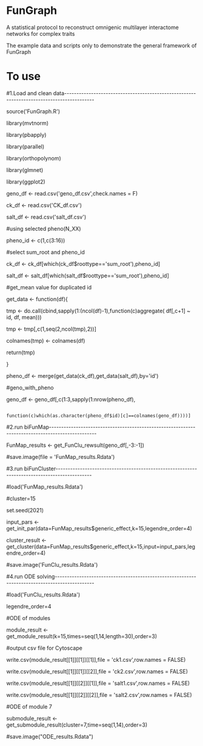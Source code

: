 # FunGraph
A statistical protocol to reconstruct omnigenic multilayer interactome networks for complex traits

The example data and scripts only to demonstrate the general framework of FunGraph

# To use

#1.Load and clean data------------------------------------------------------------------------------------------

source('FunGraph.R')

library(mvtnorm)

library(pbapply)

library(parallel)

library(orthopolynom)

library(glmnet)

library(ggplot2)

geno_df <- read.csv('geno_df.csv',check.names = F)

ck_df <- read.csv('CK_df.csv')

salt_df <- read.csv('salt_df.csv')

#using selected pheno(N_XX)

pheno_id <- c(1,c(3:16))

#select sum_root and pheno_id

ck_df <- ck_df[which(ck_df$roottype=='sum_root'),pheno_id]

salt_df <- salt_df[which(salt_df$roottype=='sum_root'),pheno_id]

#get_mean value for duplicated id

get_data <- function(df){

  tmp <- do.call(cbind,sapply(1:(ncol(df)-1),function(c)aggregate( df[,c+1] ~ id, df, mean)))
  
  tmp <- tmp[,c(1,seq(2,ncol(tmp),2))]
  
  colnames(tmp) <- colnames(df)
  
  return(tmp)
  
}

pheno_df <- merge(get_data(ck_df),get_data(salt_df),by='id')

#geno_with_pheno

geno_df <- geno_df[,c(1:3,sapply(1:nrow(pheno_df),

                                 function(c)which(as.character(pheno_df$id)[c]==colnames(geno_df))))]

#2.run biFunMap-------------------------------------------------------------------------------------------------

FunMap_results <- get_FunClu_rewsult(geno_df[,-3:-1])

#save.image(file = 'FunMap_results.Rdata')

#3.run biFunCluster---------------------------------------------------------------------------------------------

#load('FunMap_results.Rdata')

#cluster=15

set.seed(2021)

input_pars <- get_init_par(data=FunMap_results$generic_effect,k=15,legendre_order=4)

cluster_result <- get_cluster(data=FunMap_results$generic_effect,k=15,input=input_pars,legendre_order=4)

#save.image('FunClu_results.Rdata')

#4.run ODE solving----------------------------------------------------------------------------------------------

#load('FunClu_results.Rdata')

legendre_order=4

#ODE of modules

module_result <- get_module_result(k=15,times=seq(1,14,length=30),order=3)

#output csv file for Cytoscape

write.csv(module_result[[1]][[1]][[1]],file = 'ck1.csv',row.names = FALSE)

write.csv(module_result[[1]][[1]][[2]],file = 'ck2.csv',row.names = FALSE)

write.csv(module_result[[1]][[2]][[1]],file = 'salt1.csv',row.names = FALSE)

write.csv(module_result[[1]][[2]][[2]],file = 'salt2.csv',row.names = FALSE)

#ODE of module 7

submodule_result <- get_submodule_result(cluster=7,time=seq(1,14),order=3)

#save.image("ODE_results.Rdata")
